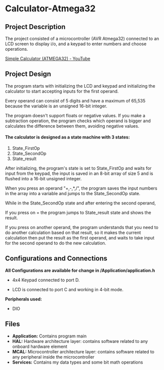 # Calculator-Atmega32
## Project Description
The project consisted of a microcontroller (AVR Atmega32) connected to an LCD screen to display i/o, and a keypad to enter numbers and choose operations.

[Simple Calculator (ATMEGA32) - YouTube](https://www.youtube.com/watch?v=PN-9COofpJ8&list=PLC3Wwc_IeCN8d-kV1xPaiXWGpabYQGxY_&index=4)

## Project Design
The program starts with initializing the LCD and keypad and initializing the calculator to start accepting inputs for the first operand.

Every operand can consist of 5 digits and have a maximum of 65,535 because the variable is an unsigned 16-bit integer.

The program doesn't support floats or negative values. If you make a subtraction operation, the program checks which operand is bigger and calculates the difference between them, avoiding negative values.

#### The calculator is designed as a state machine with 3 states:

 1. State_FirstOp
 2. State_SecondOp
 3. State_result

After initializing, the program's state is set to State_FirstOp and waits for input from the keypad, the input is saved in an 8-bit array of size 5 and is flushed into a 16-bit unsigned integer.

When you press an operand "+,-,*,/", the program saves the input numbers in the array into a variable and jumps to the State_SecondOp state.

While in the State_SecondOp state and after entering the second operand, 

If you press on = the program jumps to State_result state and shows the result.

If you press on another operand, the program understands that you need to do another calculation based on that result, so it makes the current calculation then put the result as the first operand, and waits to take input for the second operand to do the new calculation.


## Configurations and Connections

 **All Configurations are available for change in /Application/application.h**

- 4x4 Keypad connected to port D.

- LCD is connected to port C and working in 4-bit mode.

**Peripherals used:**
- DIO

## Files

 - **Application:** Contains program main
 - **HAL:** Hardware architecture layer: contains software related to any onboard hardware element
 - **MCAL:** Microcontroller architecture layer: contains software related to any peripheral inside the microcontroller
 - **Services:** Contains my data types and some bit math operations
